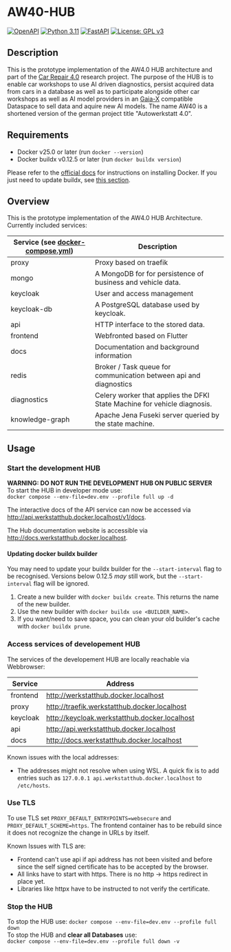 # AW40-HUB

<p align="left">
  <a href="https://editor.swagger.io/?url=https://raw.githubusercontent.com/FieldRobotEvent/REST-API-24/main/docs/static/openapi.json"><img src="https://img.shields.io/badge/open--API-V3.1-brightgreen.svg?style=flat&label=OpenAPI" alt="OpenAPI"/></a>
  <a href="https://www.python.org/"><img src="https://img.shields.io/badge/Python-3.12-3776AB.svg?style=flat&logo=python&logoColor=white" alt="Python 3.11"/></a>
  <a href="https://fastapi.tiangolo.com/"><img src="https://img.shields.io/badge/FastAPI-0.112.2-009688.svg?style=flat&logo=FastAPI&logoColor=white" alt="FastAPI"/></a>
  <a href="https://www.gnu.org/licenses/gpl-3.0"><img src="https://img.shields.io/badge/License-MIT-blue.svg" alt="License: GPL v3"/></a>
</p>

## Description
This is the prototype implementation of the AW4.0 HUB architecture and part of the [Car Repair 4.0](https://www.autowerkstatt40.org/en/) research project. The purpose of the HUB is to enable car workshops to use AI driven diagnostics, persist acquired data from cars in a database as well as to participate alongside other car workshops as well as AI model providers in an [Gaia-X](https://gaia-x.eu/) compatible Dataspace to sell data and aquire new AI models.
The name AW40 is a shortened version of the german project title "Autowerkstatt 4.0".
## Requirements

- Docker v25.0 or later (run `docker --version`)
- Docker buildx v0.12.5 or later (run `docker buildx version`)

Please refer to the [official docs](https://docs.docker.com/engine/install/) for instructions on installing Docker.
If you just need to update buildx, see [this section](#updating-docker-buildx-builder).

## Overview

This is the prototype implementation of the AW4.0 HUB Architecture.\
Currently included services:

| Service (see [docker-compose.yml](docker-compose.yml)) | Description                                                              |
|--------------------------------------------------------|--------------------------------------------------------------------------|
| proxy                                                  | Proxy based on traefik                                                   |
| mongo                                                  | A MongoDB for for persistence of business and vehicle data.              |
| keycloak                                               | User and access management                                               |
| keycloak-db                                            | A PostgreSQL database used by keycloak.                                  |
| api                                                    | HTTP interface to the stored data.                                       |
| frontend                                               | Webfronted based on Flutter                                              |
| docs                                                   | Documentation and background information                                 |
| redis                                                  | Broker / Task queue for communication between api and diagnostics        |
| diagnostics                                            | Celery worker that applies the DFKI State Machine for vehicle diagnosis. |
| knowledge-graph                                        | Apache Jena Fuseki server queried by the state machine.                  |



## Usage

### Start the development HUB
**WARNING: DO NOT RUN THE DEVELOPMENT HUB ON PUBLIC SERVER**\
To start the HUB in developer mode use:\
```docker compose --env-file=dev.env --profile full up -d```

The interactive docs of the API service can now be accessed via
http://api.werkstatthub.docker.localhost/v1/docs.

The Hub documentation website is accessible via
http://docs.werkstatthub.docker.localhost.

#### Updating docker buildx builder

You may need to update your buildx builder for the `--start-interval` flag to be recognised.
Versions below 0.12.5 _may_ still work, but the `--start-interval` flag will be ignored.

1. Create a new builder with `docker buildx create`. This returns the name of the new builder.
2. Use the new builder with `docker buildx use <BUILDER_NAME>`.
3. If you want/need to save space, you can clean your old builder's cache with `docker buildx prune`.

### Access services of developement HUB
The services of the developement HUB are locally reachable via Webbrowser:

| Service         | Address                                             |
|-----------------|-----------------------------------------------------|
| frontend        | http://werkstatthub.docker.localhost                |
| proxy           | http://traefik.werkstatthub.docker.localhost        |
| keycloak        | http://keycloak.werkstatthub.docker.localhost       |
| api             | http://api.werkstatthub.docker.localhost            |
| docs            | http://docs.werkstatthub.docker.localhost           |

Known issues with the local addresses:
- The addresses might not resolve when using WSL. A quick fix is to add
entries such as `127.0.0.1 api.werkstatthub.docker.localhost` to `/etc/hosts`.

### Use TLS
To use TLS set ```PROXY_DEFAULT_ENTRYPOINTS=websecure``` and
```PROXY_DEFAULT_SCHEME=https```. The frontend container has to be rebuild since
it does not recognize the change in URLs by itself.

Known Issues with TLS are:
- Frontend can't use api if api address has not been visited and before since
the self signed certificate has to be accepted by the browser.
- All links have to start with https. There is no http &rarr; https redirect in
place yet.
- Libraries like httpx have to be instructed to not verify the certificate.

### Stop the HUB
To stop the HUB use:
```docker compose --env-file=dev.env --profile full down``` \
To stop the HUB and **clear all Databases** use:\
```docker compose --env-file=dev.env --profile full down -v ```
